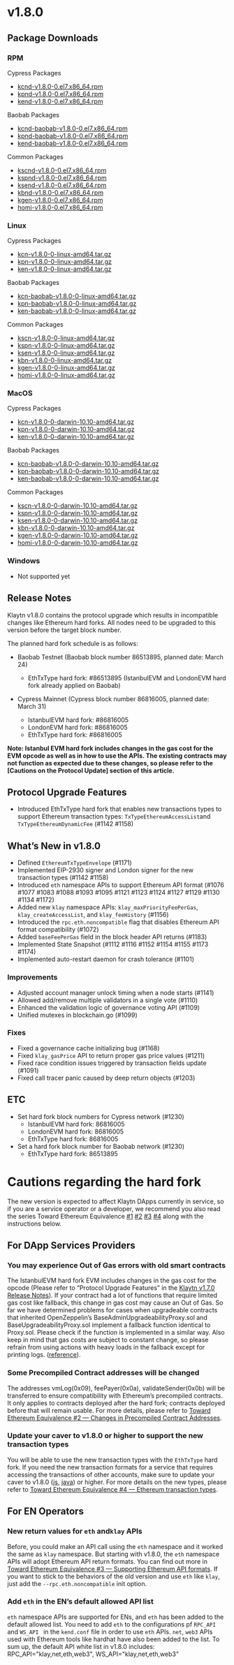 # v1.8.0

## Package Downloads

### RPM <a id="rpm"></a>

Cypress Packages

- [kcnd-v1.8.0-0.el7.x86_64.rpm](https://packages.klaytn.net/klaytn/v1.8.0/kcnd-v1.8.0-0.el7.x86_64.rpm)
- [kpnd-v1.8.0-0.el7.x86_64.rpm](https://packages.klaytn.net/klaytn/v1.8.0/kpnd-v1.8.0-0.el7.x86_64.rpm)
- [kend-v1.8.0-0.el7.x86_64.rpm](https://packages.klaytn.net/klaytn/v1.8.0/kend-v1.8.0-0.el7.x86_64.rpm)

Baobab Packages

- [kcnd-baobab-v1.8.0-0.el7.x86_64.rpm](https://packages.klaytn.net/klaytn/v1.8.0/kcnd-baobab-v1.8.0-0.el7.x86_64.rpm)
- [kpnd-baobab-v1.8.0-0.el7.x86_64.rpm](https://packages.klaytn.net/klaytn/v1.8.0/kpnd-baobab-v1.8.0-0.el7.x86_64.rpm)
- [kend-baobab-v1.8.0-0.el7.x86_64.rpm](https://packages.klaytn.net/klaytn/v1.8.0/kend-baobab-v1.8.0-0.el7.x86_64.rpm)

Common Packages

- [kscnd-v1.8.0-0.el7.x86_64.rpm](https://packages.klaytn.net/klaytn/v1.8.0/kscnd-v1.8.0-0.el7.x86_64.rpm)
- [kspnd-v1.8.0-0.el7.x86_64.rpm](https://packages.klaytn.net/klaytn/v1.8.0/kspnd-v1.8.0-0.el7.x86_64.rpm)
- [ksend-v1.8.0-0.el7.x86_64.rpm](https://packages.klaytn.net/klaytn/v1.8.0/ksend-v1.8.0-0.el7.x86_64.rpm)
- [kbnd-v1.8.0-0.el7.x86_64.rpm](https://packages.klaytn.net/klaytn/v1.8.0/kbnd-v1.8.0-0.el7.x86_64.rpm)
- [kgen-v1.8.0-0.el7.x86_64.rpm](https://packages.klaytn.net/klaytn/v1.8.0/kgen-v1.8.0-0.el7.x86_64.rpm)
- [homi-v1.8.0-0.el7.x86_64.rpm](https://packages.klaytn.net/klaytn/v1.8.0/homi-v1.8.0-0.el7.x86_64.rpm)

### Linux <a id="linux"></a>

Cypress Packages

- [kcn-v1.8.0-0-linux-amd64.tar.gz](https://packages.klaytn.net/klaytn/v1.8.0/kcn-v1.8.0-0-linux-amd64.tar.gz)
- [kpn-v1.8.0-0-linux-amd64.tar.gz](https://packages.klaytn.net/klaytn/v1.8.0/kpn-v1.8.0-0-linux-amd64.tar.gz)
- [ken-v1.8.0-0-linux-amd64.tar.gz](https://packages.klaytn.net/klaytn/v1.8.0/ken-v1.8.0-0-linux-amd64.tar.gz)

Baobab Packages

- [kcn-baobab-v1.8.0-0-linux-amd64.tar.gz](https://packages.klaytn.net/klaytn/v1.8.0/kcn-baobab-v1.8.0-0-linux-amd64.tar.gz)
- [kpn-baobab-v1.8.0-0-linux-amd64.tar.gz](https://packages.klaytn.net/klaytn/v1.8.0/kpn-baobab-v1.8.0-0-linux-amd64.tar.gz)
- [ken-baobab-v1.8.0-0-linux-amd64.tar.gz](https://packages.klaytn.net/klaytn/v1.8.0/ken-baobab-v1.8.0-0-linux-amd64.tar.gz)

Common Packages

- [kscn-v1.8.0-0-linux-amd64.tar.gz](https://packages.klaytn.net/klaytn/v1.8.0/kscn-v1.8.0-0-linux-amd64.tar.gz)
- [kspn-v1.8.0-0-linux-amd64.tar.gz](https://packages.klaytn.net/klaytn/v1.8.0/kspn-v1.8.0-0-linux-amd64.tar.gz)
- [ksen-v1.8.0-0-linux-amd64.tar.gz](https://packages.klaytn.net/klaytn/v1.8.0/ksen-v1.8.0-0-linux-amd64.tar.gz)
- [kbn-v1.8.0-0-linux-amd64.tar.gz](https://packages.klaytn.net/klaytn/v1.8.0/kbn-v1.8.0-0-linux-amd64.tar.gz)
- [kgen-v1.8.0-0-linux-amd64.tar.gz](https://packages.klaytn.net/klaytn/v1.8.0/kgen-v1.8.0-0-linux-amd64.tar.gz)
- [homi-v1.8.0-0-linux-amd64.tar.gz](https://packages.klaytn.net/klaytn/v1.8.0/homi-v1.8.0-0-linux-amd64.tar.gz)

### MacOS <a id="macos"></a>

Cypress Packages

- [kcn-v1.8.0-0-darwin-10.10-amd64.tar.gz](https://packages.klaytn.net/klaytn/v1.8.0/kcn-v1.8.0-0-darwin-10.10-amd64.tar.gz)
- [kpn-v1.8.0-0-darwin-10.10-amd64.tar.gz](https://packages.klaytn.net/klaytn/v1.8.0/kpn-v1.8.0-0-darwin-10.10-amd64.tar.gz)
- [ken-v1.8.0-0-darwin-10.10-amd64.tar.gz](https://packages.klaytn.net/klaytn/v1.8.0/ken-v1.8.0-0-darwin-10.10-amd64.tar.gz)

Baobab Packages

- [kcn-baobab-v1.8.0-0-darwin-10.10-amd64.tar.gz](https://packages.klaytn.net/klaytn/v1.8.0/kcn-baobab-v1.8.0-0-darwin-10.10-amd64.tar.gz)
- [kpn-baobab-v1.8.0-0-darwin-10.10-amd64.tar.gz](https://packages.klaytn.net/klaytn/v1.8.0/kpn-baobab-v1.8.0-0-darwin-10.10-amd64.tar.gz)
- [ken-baobab-v1.8.0-0-darwin-10.10-amd64.tar.gz](https://packages.klaytn.net/klaytn/v1.8.0/ken-baobab-v1.8.0-0-darwin-10.10-amd64.tar.gz)

Common Packages

- [kscn-v1.8.0-0-darwin-10.10-amd64.tar.gz](https://packages.klaytn.net/klaytn/v1.8.0/kscn-v1.8.0-0-darwin-10.10-amd64.tar.gz)
- [kspn-v1.8.0-0-darwin-10.10-amd64.tar.gz](https://packages.klaytn.net/klaytn/v1.8.0/kspn-v1.8.0-0-darwin-10.10-amd64.tar.gz)
- [ksen-v1.8.0-0-darwin-10.10-amd64.tar.gz](https://packages.klaytn.net/klaytn/v1.8.0/ksen-v1.8.0-0-darwin-10.10-amd64.tar.gz)
- [kbn-v1.8.0-0-darwin-10.10-amd64.tar.gz](https://packages.klaytn.net/klaytn/v1.8.0/kbn-v1.8.0-0-darwin-10.10-amd64.tar.gz)
- [kgen-v1.8.0-0-darwin-10.10-amd64.tar.gz](https://packages.klaytn.net/klaytn/v1.8.0/kgen-v1.8.0-0-darwin-10.10-amd64.tar.gz)
- [homi-v1.8.0-0-darwin-10.10-amd64.tar.gz](https://packages.klaytn.net/klaytn/v1.8.0/homi-v1.8.0-0-darwin-10.10-amd64.tar.gz)

### Windows <a id="windows"></a>

- Not supported yet

## Release Notes

Klaytn v1.8.0 contains the protocol upgrade which results in incompatible changes like Ethereum hard forks. All nodes need to be upgraded to this version before the target block number.

The planned hard fork schedule is as follows:

- Baobab Testnet (Baobab block number 86513895, planned date: March 24)
  - EthTxType hard fork: #86513895
    (IstanbulEVM and LondonEVM hard fork already applied on Baobab)

- Cypress Mainnet (Cypress block number 86816005, planned date: March 31)
  - IstanbulEVM hard fork: #86816005
  - LondonEVM hard fork: #86816005
  - EthTxType hard fork: #86816005

**Note: Istanbul EVM hard fork includes changes in the gas cost for the EVM opcode as well as in how to use the APIs. The existing contracts may not function as expected due to these changes, so please refer to the [Cautions on the Protocol Update] section of this article.**

## Protocol Upgrade Features

- Introduced EthTxType hard fork that enables new transactions types to support Ethereum transaction types: `TxTypeEthereumAccessList`and `TxTypeEthereumDynamicFee` (#1142 #1158)

## What’s New in v1.8.0

- Defined `EthereumTxTypeEnvelope` (#1171)
- Implemented EIP-2930 signer and London signer for the new transaction types (#1142 #1158)
- Introduced `eth` namespace APIs to support Ethereum API format (#1076 #1077 #1083 #1088 #1093 #1095 #1121 #1123 #1124 #1127 #1129 #1130 #1134 #1172)
- Added new `klay` namespace APIs: `klay_maxPriorityFeePerGas`, `klay_createAccessList`, and `klay_feeHistory` (#1156)
- Introduced the `rpc.eth.noncompatible` flag that disables Ethereum API format compatibility (#1072)
- Added `baseFeePerGas` field in the block header API returns (#1183)
- Implemented State Snapshot (#1112 #1116 #1152 #1154 #1155 #1173 #1174)
- Implemented auto-restart daemon for crash tolerance (#1101)

### Improvements

- Adjusted account manager unlock timing when a node starts (#1141)
- Allowed add/remove multiple validators in a single vote (#1110)
- Enhanced the validation logic of governance voting API (#1109)
- Unified mutexes in blockchain.go (#1099)

### Fixes

- Fixed a governance cache initializing bug (#1168)
- Fixed `klay_gasPrice` API to return proper gas price values (#1211)
- Fixed race condition issues triggered by transaction fields update (#1091)
- Fixed call tracer panic caused by deep return objects (#1203)

## ETC

- Set hard fork block numbers for Cypress network (#1230)
  - IstanbulEVM hard fork: 86816005
  - LondonEVM hard fork: 86816005
  - EthTxType hard fork: 86816005
- Set a hard fork block number for Baobab network (#1230)
  - EthTxType hard fork: 86513895

# Cautions regarding the hard fork

The new version is expected to affect Klaytn DApps currently in service, so if you are a service operator or a developer, we recommend you also read the series Toward Ethereum Equivalence [#1](https://medium.com/klaytn/toward-ethereum-equivalence-1-introducing-klaytn-v1-8-0-971911be7ff9) [#2](https://medium.com/klaytn/toward-ethereum-equivalence-2-changes-in-precompiled-contract-addresses-a314d9db2927) [#3](https://medium.com/klaytn/toward-ethereum-equivalence-3-supporting-ethereum-apis-ab16f66008) [#4](https://medium.com/klaytn/toward-ethereum-equivalence-4-ethereum-transaction-types-a5aefb18e5bf) along with the instructions below.

## For DApp Services Providers

### You may experience Out of Gas errors with old smart contracts

The IstanbulEVM hard fork EVM includes changes in the gas cost for the opcode (Please refer to “Protocol Upgrade Features” in the [Klaytn v1.7.0 Release Notes](https://github.com/klaytn/klaytn/releases/tag/v1.7.0)). If your contract had a lot of functions that require limited gas cost like fallback, this change in gas cost may cause an Out of Gas. So far we have determined problems for cases when upgradeable contracts that inherited OpenZeppelin’s BaseAdminUpgradeabilityProxy.sol and BaseUpgradeabilityProxy.sol implement a fallback function identical to Proxy.sol. Please check if the function is implemented in a similar way. Also keep in mind that gas costs are subject to constant change, so please refrain from using actions with heavy loads in the fallback except for printing logs. ([reference](https://consensys.net/diligence/blog/2019/09/stop-using-soliditys-transfer-now/)).

### Some Precompiled Contract addresses will be changed

The addresses vmLog(0x09), feePayer(0x0a), validateSender(0x0b) will be transferred to ensure compatibility with Ethereum’s precompiled contracts. It only applies to contracts deployed after the hard fork; contracts deployed before that will remain usable. For more details, please refer to [Toward Ethereum Equivalence #2 — Changes in Precompiled Contract Addresses](https://medium.com/klaytn/toward-ethereum-equivalence-2-changes-in-precompiled-contract-addresses-a314d9db2927).

### Update your caver to v1.8.0 or higher to support the new transaction types

You will be able to use the new transaction types with the `EthTxType` hard fork. If you need the new transaction formats for a service that requires accessing the transactions of other accounts, make sure to update your caver to v1.8.0 ([js](https://www.npmjs.com/package/caver-js/v/1.8.0), [java](https://search.maven.org/artifact/com.klaytn.caver/core/1.8.0/jar)) or higher. For more details on the new types, please refer to [Toward Ethereum Equivalence #4 — Ethereum transaction types](https://medium.com/klaytn/toward-ethereum-equivalence-4-ethereum-transaction-types-a5aefb18e5bf).

## For EN Operators

### New return values for `eth` and`klay` APIs

Before, you could make an API call using the `eth` namespace and it worked the same as `klay` namespace. But starting with v1.8.0, the `eth` namespace APIs will adopt Ethereum API return formats. You can find out more in [Toward Ethereum Equivalence #3 — Supporting Ethereum API formats](https://medium.com/klaytn/toward-ethereum-equivalence-3-supporting-ethereum-apis-ab16f66008). If you want to stick to the behaviors of the old version and use `eth` like `klay`, just add the  `--rpc.eth.noncompatible` init option.

### Add `eth` in the EN’s default allowed API list

`eth` namespace APIs are supported for ENs, and `eth` has been added to the default allowed list. You need to add `eth` to the configurations pf `RPC_API` and `WS_API ` in the `kend.conf` file in order to use `eth` APIs. `net`, `web3` APIs used with Ethereum tools like hardhat have also been added to the list. To sum up, the default API white list in v1.8.0 includes: RPC_API="klay,net,eth,web3", WS_API="klay,net,eth,web3"
